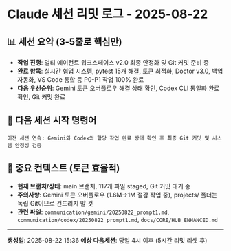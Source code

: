 # Claude 세션 리밋 로그 - 2025-08-22

## 📊 세션 요약 (3-5줄로 핵심만)
- **작업 진행**: 멀티 에이전트 워크스페이스 v2.0 최종 안정화 및 Git 커밋 준비 중
- **완료 항목**: 실시간 협업 시스템, pytest 15개 해결, 토큰 최적화, Doctor v3.0, 백업 자동화, VS Code 통합 등 P0-P1 작업 100% 완료
- **다음 우선순위**: Gemini 토큰 오버플로우 해결 상태 확인, Codex CLI 통일화 완료 확인, Git 커밋 완료

## 🔄 다음 세션 시작 명령어

```
이전 세션 연속: Gemini와 Codex의 할당 작업 완료 상태 확인 후 최종 Git 커밋 및 시스템 안정성 검증

```

## 📝 중요 컨텍스트 (토큰 효율적)
- **현재 브랜치/상태**: main 브랜치, 117개 파일 staged, Git 커밋 대기 중
- **주의사항**: Gemini 토큰 오버플로우 (1.6M→1M 절감 작업 중), projects/ 폴더는 독립 Git이므로 건드리지 말 것
- **관련 파일**: `communication/gemini/20250822_prompt1.md`, `communication/codex/20250822_prompt1.md`, `docs/CORE/HUB_ENHANCED.md`

---
**생성일**: 2025-08-22 15:36
**예상 다음세션**: 당일 4시 이후 (5시간 리밋 리셋 후)
